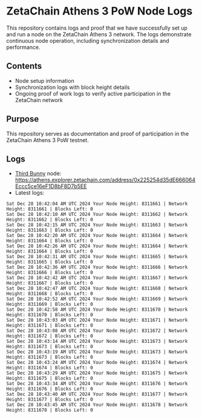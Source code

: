 # ZetaChain Athens 3 PoW Node Logs
This repository contains logs and proof that we have successfully set up and run a node on the ZetaChain Athens 3 network. The logs demonstrate continuous node operation, including synchronization details and performance.

## Contents
- Node setup information
- Synchronization logs with block height details
- Ongoing proof of work logs to verify active participation in the ZetaChain network

## Purpose
This repository serves as documentation and proof of participation in the ZetaChain Athens 3 PoW testnet.

## Logs

- [Third Bunny](https://thirdbunny.xyz/) node: https://athens.explorer.zetachain.com/address/0x225254d35dE666064Eccc5ce16eF1D8bF8D7b5EE
- Latest logs:
```
Sat Dec 28 10:42:04 AM UTC 2024 Your Node Height: 8311661 | Network Height: 8311661 | Blocks Left: 0
Sat Dec 28 10:42:10 AM UTC 2024 Your Node Height: 8311662 | Network Height: 8311662 | Blocks Left: 0
Sat Dec 28 10:42:15 AM UTC 2024 Your Node Height: 8311663 | Network Height: 8311663 | Blocks Left: 0
Sat Dec 28 10:42:20 AM UTC 2024 Your Node Height: 8311664 | Network Height: 8311664 | Blocks Left: 0
Sat Dec 28 10:42:26 AM UTC 2024 Your Node Height: 8311664 | Network Height: 8311664 | Blocks Left: 0
Sat Dec 28 10:42:31 AM UTC 2024 Your Node Height: 8311665 | Network Height: 8311665 | Blocks Left: 0
Sat Dec 28 10:42:36 AM UTC 2024 Your Node Height: 8311666 | Network Height: 8311666 | Blocks Left: 0
Sat Dec 28 10:42:42 AM UTC 2024 Your Node Height: 8311667 | Network Height: 8311667 | Blocks Left: 0
Sat Dec 28 10:42:47 AM UTC 2024 Your Node Height: 8311668 | Network Height: 8311668 | Blocks Left: 0
Sat Dec 28 10:42:52 AM UTC 2024 Your Node Height: 8311669 | Network Height: 8311669 | Blocks Left: 0
Sat Dec 28 10:42:58 AM UTC 2024 Your Node Height: 8311670 | Network Height: 8311670 | Blocks Left: 0
Sat Dec 28 10:43:03 AM UTC 2024 Your Node Height: 8311671 | Network Height: 8311671 | Blocks Left: 0
Sat Dec 28 10:43:08 AM UTC 2024 Your Node Height: 8311672 | Network Height: 8311672 | Blocks Left: 0
Sat Dec 28 10:43:14 AM UTC 2024 Your Node Height: 8311673 | Network Height: 8311673 | Blocks Left: 0
Sat Dec 28 10:43:19 AM UTC 2024 Your Node Height: 8311673 | Network Height: 8311673 | Blocks Left: 0
Sat Dec 28 10:43:24 AM UTC 2024 Your Node Height: 8311674 | Network Height: 8311674 | Blocks Left: 0
Sat Dec 28 10:43:29 AM UTC 2024 Your Node Height: 8311675 | Network Height: 8311675 | Blocks Left: 0
Sat Dec 28 10:43:34 AM UTC 2024 Your Node Height: 8311676 | Network Height: 8311676 | Blocks Left: 0
Sat Dec 28 10:43:40 AM UTC 2024 Your Node Height: 8311677 | Network Height: 8311677 | Blocks Left: 0
Sat Dec 28 10:43:45 AM UTC 2024 Your Node Height: 8311678 | Network Height: 8311678 | Blocks Left: 0
```
